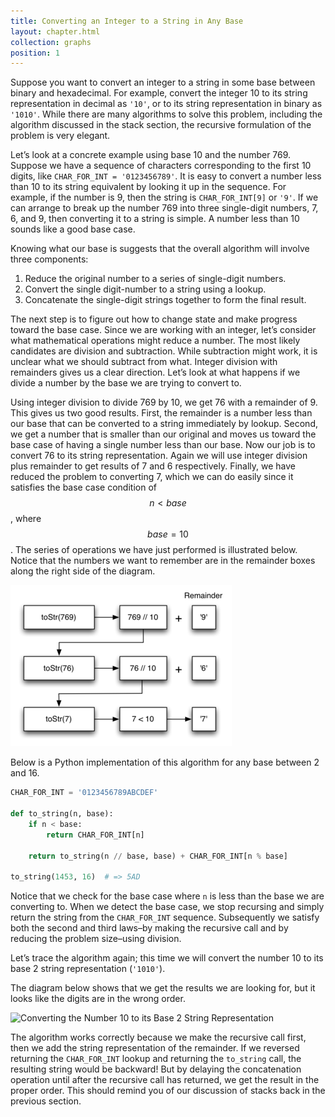 ```yaml
---
title: Converting an Integer to a String in Any Base
layout: chapter.html
collection: graphs
position: 1
---
```


Suppose you want to convert an integer to a string in some base between
binary and hexadecimal. For example, convert the integer 10 to its
string representation in decimal as `'10'`, or to its string
representation in binary as `'1010'`. While there are many algorithms to
solve this problem, including the algorithm discussed in the stack
section, the recursive formulation of the problem is very elegant.

Let’s look at a concrete example using base 10 and the number 769.
Suppose we have a sequence of characters corresponding to the first 10
digits, like `CHAR_FOR_INT = '0123456789'`. It is easy to convert a number
less than 10 to its string equivalent by looking it up in the sequence.
For example, if the number is 9, then the string is `CHAR_FOR_INT[9]` or
`'9'`. If we can arrange to break up the number 769 into three
single-digit numbers, 7, 6, and 9, then converting it to a string is
simple. A number less than 10 sounds like a good base case.

Knowing what our base is suggests that the overall algorithm will
involve three components:

1.  Reduce the original number to a series of single-digit numbers.
2.  Convert the single digit-number to a string using a lookup.
3.  Concatenate the single-digit strings together to form the
    final result.

The next step is to figure out how to change state and make progress
toward the base case. Since we are working with an integer, let’s
consider what mathematical operations might reduce a number. The most
likely candidates are division and subtraction. While subtraction might
work, it is unclear what we should subtract from what. Integer division
with remainders gives us a clear direction. Let’s look at what happens
if we divide a number by the base we are trying to convert to.

Using integer division to divide 769 by 10, we get 76 with a remainder
of 9. This gives us two good results. First, the remainder is a number
less than our base that can be converted to a string immediately by
lookup. Second, we get a number that is smaller than our original and
moves us toward the base case of having a single number less than our
base. Now our job is to convert 76 to its string representation. Again
we will use integer division plus remainder to get results of 7 and 6
respectively. Finally, we have reduced the problem to converting 7,
which we can do easily since it satisfies the base case condition of
$$n < base$$, where $$base = 10$$. The series of operations we have just
performed is illustrated below. Notice that the
numbers we want to remember are in the remainder boxes along the right
side of the diagram.

![Converting an Integer to a String in Base 10](figures/to-string-base-10.png)


Below is a Python implementation of this algorithm for any base between 2 and 16.

```python
CHAR_FOR_INT = '0123456789ABCDEF'

def to_string(n, base):
    if n < base:
        return CHAR_FOR_INT[n]

    return to_string(n // base, base) + CHAR_FOR_INT[n % base]

to_string(1453, 16)  # => 5AD
```

Notice that we check for the base case where `n` is less than
the base we are converting to. When we detect the base case, we stop
recursing and simply return the string from the `CHAR_FOR_INT`
sequence. Subsequently we satisfy both the second and third laws–by making
the recursive call and by reducing the problem size–using division.

Let’s trace the algorithm again; this time we will convert the number 10
to its base 2 string representation (`'1010'`).

The diagram below shows that we get the results we are
looking for, but it looks like the digits are in the wrong order.


![Converting the Number 10 to its Base 2 String
Representation](figures/to-string-base-2.png)

The
algorithm works correctly because we make the recursive call first, then we add the string representation of the remainder. If we
reversed returning the `CHAR_FOR_INT` lookup and returning the `to_string`
call, the resulting string would be backward! But by delaying the
concatenation operation until after the recursive call has returned, we
get the result in the proper order. This should remind you of our
discussion of stacks back in the previous section.

